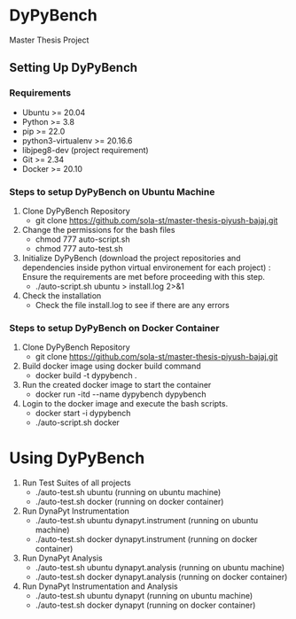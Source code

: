 # DyPyBench
Master Thesis Project

## Setting Up DyPyBench

### Requirements
- Ubuntu >= 20.04
- Python >= 3.8
- pip >= 22.0
- python3-virtualenv >= 20.16.6
- libjpeg8-dev (project requirement)
- Git >= 2.34
- Docker >= 20.10

### Steps to setup DyPyBench on Ubuntu Machine
1. Clone DyPyBench Repository
    - git clone https://github.com/sola-st/master-thesis-piyush-bajaj.git
2. Change the permissions for the bash files
    - chmod 777 auto-script.sh
    - chmod 777 auto-test.sh
3. Initialize DyPyBench (download the project repositories and dependencies inside python virtual environement for each project) : Ensure the requirements are met before proceeding with this step.
    - ./auto-script.sh ubuntu > install.log 2>&1
4. Check the installation
    - Check the file install.log to see if there are any errors

### Steps to setup DyPyBench on Docker Container
1. Clone DyPyBench Repository
    - git clone https://github.com/sola-st/master-thesis-piyush-bajaj.git
2. Build docker image using docker build command
    - docker build -t dypybench .
3. Run the created docker image to start the container
    - docker run -itd --name dypybench dypybench
4. Login to the docker image and execute the bash scripts.
    - docker start -i dypybench
    - ./auto-script.sh docker

# Using DyPyBench
1. Run Test Suites of all projects
    - ./auto-test.sh ubuntu (running on ubuntu machine)
    - ./auto-test.sh docker (running on docker container)
2. Run DynaPyt Instrumentation
    - ./auto-test.sh ubuntu dynapyt.instrument (running on ubuntu machine)
    - ./auto-test.sh docker dynapyt.instrument (running on docker container)
3. Run DynaPyt Analysis
    - ./auto-test.sh ubuntu dynapyt.analysis (running on ubuntu machine)
    - ./auto-test.sh docker dynapyt.analysis (running on docker container)
4. Run DynaPyt Instrumentation and Analysis
    - ./auto-test.sh ubuntu dynapyt (running on ubuntu machine)
    - ./auto-test.sh docker dynapyt (running on docker container)